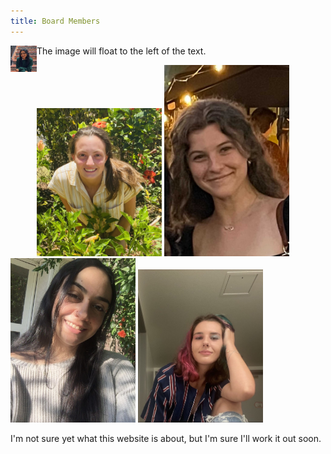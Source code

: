 ```yaml
---
title: Board Members
---
```


<p><img src="/assets/foundingMembers/hazel.jpg" alt="drawing" style="float:left;width:42px;height:42px;">
The image will float to the left of the text.</p>

<img src="/assets/foundingMembers/brooke.jpg" alt="drawing" width="200"/>

<img src="/assets/foundingMembers/katherine.jpg" alt="drawing" width="200"/>

<img src="/assets/foundingMembers/mari.jpg" alt="drawing" width="200"/>

<img src="/assets/foundingMembers/anna.jpg" alt="drawing" width="200"/>

I'm not sure yet what this website is about, but I'm sure I'll work it out soon.
